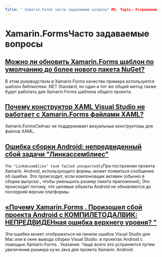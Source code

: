 ```yaml
---
Title: " Xamarin.Forms часто задаваемые вопросы" MS. Topic: Устранение неполадок MS. произв. Xamarin MS. AssetID: 89364175-53BA-4A09-B3E2-44AC67DD971C MS. Technology: Xamarin-Forms author: давидбритч MS. author: дабритч MS. Дата: 04/25/2017 No-Loc: [ Xamarin.Forms , Xamarin.Essentials ]
---
```


# <a name="xamarinforms-frequently-asked-questions"></a>Xamarin.FormsЧасто задаваемые вопросы

## <a name="can-i-update-the-xamarinforms-default-template-to-a-newer-nuget-packageupdate-forms-templatemd"></a>[Можно ли обновить Xamarin.Forms шаблон по умолчанию до более нового пакета NuGet?](update-forms-template.md)
В этом руководством в Xamarin.Forms качестве примера используется шаблон библиотеки .NET Standard, но один и тот же общий метод также будет работать для Xamarin.Forms шаблона общего проекта.

## <a name="why-doesnt-the-visual-studio-xaml-designer-work-for-xamarinforms-xaml-filesforms-xaml-designermd"></a>[Почему конструктор XAML Visual Studio не работает с Xamarin.Forms файлами XAML?](forms-xaml-designer.md)
Xamarin.FormsСейчас не поддерживает визуальные конструкторы для файлов XAML.

## <a name="android-build-error-the-linkassemblies-task-failed-unexpectedly"></a>[Ошибка сборки Android: непредвиденный сбой задачи "Линкассемблиес"](android-linkassemblies-error.md)
`The "LinkAssemblies" task failed unexpectedly`При построении проекта Xamarin. Android, использующего формы, может появиться сообщение об ошибке. Это происходит, если компоновщик активен (обычно в сборке *выпуска* , чтобы уменьшить размер пакета приложения); Это происходит потому, что целевые объекты Android не обновляются до последней версии платформы. 

## <a name="why-does-my-xamarinformsmaps-android-project-fail-with-compiletodalvik--unexpected-top-level-errormaps-compiletodalvik-errormd"></a>[«Почему Xamarin.Forms . Произошел сбой проекта Android с КОМПИЛЕТОДАЛВИК: НЕПРЕДВИДЕНная ошибка верхнего уровня? "](maps-compiletodalvik-error.md)
Эта ошибка может отображаться на панели ошибок Visual Studio для Mac или в окне вывода сборки Visual Studio. в проектах Android с помощью Xamarin.Forms . Указания. Чаще всего это устраняется путем увеличения размера кучи Java для проекта Xamarin. Android.
